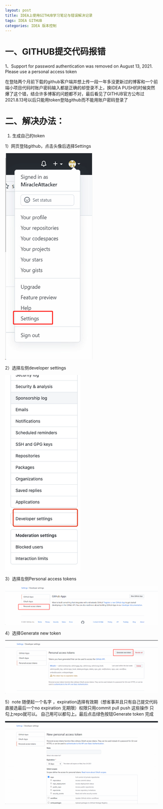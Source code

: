 ```yaml
---
layout: post
title: IDEA上使用GITHUB学习笔记与错误解决记录
tags: IDEA GITHUB
categories: IDEA 版本控制
---
```


# 一、GITHUB提交代码报错
1、Support for password authentication was removed on August 13, 2021. Please use a personal access token

在登陆两个月前下载的github客户端并想上传一段一年多没更新过的博客和一个前端小项目代码时账户密码输入都是正确的却登录不上，换IDEA PUSH的时候突然爆了这个错，结合许多博客的问题都不对，最后看见了GITHUB官方公布过2021.8.13号以后只能用token登陆github而不能用账户密码登录了

# 二、解决办法：

1. 生成自己的token

1）网页登陆github，点击头像后选择Settings

![github1](https://raw.githubusercontent.com/MiracleAttacker/MiracleAttacker.github.io/master/_posts/images/github1.png)

2）选择左侧developer settings

![github2](https://raw.githubusercontent.com/MiracleAttacker/MiracleAttacker.github.io/master/_posts/images/github2.png)

3）选择左侧Personal access tokens

![github3](https://raw.githubusercontent.com/MiracleAttacker/MiracleAttacker.github.io/master/_posts/images/github3.png)

4）选择Generate new token

![github4](https://raw.githubusercontent.com/MiracleAttacker/MiracleAttacker.github.io/master/_posts/images/github4.png)

5）note 随便起一个名字 ，expiration选择有效期（想省事并且只有自己提交代码直接选最后一个no expiration 无期限）权限只用commit pull push 这些操作 只勾上repo就可以。  自己用可以都勾上。最后点击绿色按钮Generate token  完成

![github5](https://raw.githubusercontent.com/MiracleAttacker/MiracleAttacker.github.io/master/_posts/images/github5.png)
